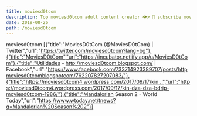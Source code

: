 ```yaml
---
title: moviesd0tcom
description: Top moviesd0tcom adult content creator 👁♐️ 👑 subscribe moviesd0tcom to my porn site below IG moviesd0tcom
date: 2019-08-26
path: /moviesd0tcom
---
```


moviesd0tcom
[{"title":"MoviesD0tCom (@MoviesD0tCom) | Twitter","url":"https://twitter.com/moviesd0tcom?lang=bg"},{"title":"MoviesD0tCom","url":"https://incubator.netlify.app/u/MoviesD0tCom"},{"title":"Utilidades - http://moviesd0tcom.blogspot.com/ | Facebook","url":"https://www.facebook.com/733714923389707/posts/httpmoviesd0tcomblogspotcom/762207827207083/"},{"title":"https://moviesd0tcom4.wordpress.com/2017/09/17/kin...","url":"https://moviesd0tcom4.wordpress.com/2017/09/17/kin-dza-dza-bdrip-moviesd0tcom-1986/"},{"title":"Mandalorian Season 2 - World Today","url":"https://www.wtoday.net/tnews?q=Mandalorian%20Season%202"}]

